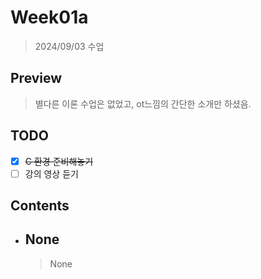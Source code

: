 # Week01a

> 2024/09/03 수업  

## Preview

> 별다른 이론 수업은 없었고, ot느낌의 간단한 소개만 하셨음.  

## TODO

- [x] ~~C 환경 준비해놓기~~
- [ ] 강의 영상 듣기

## Contents

- ## None

    > None
